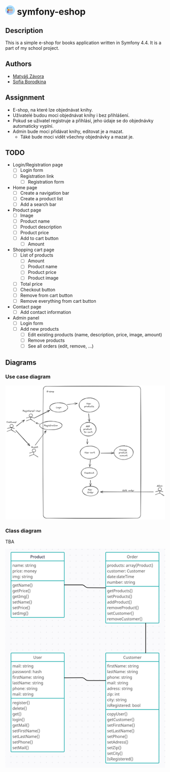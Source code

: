 # <img src="./img/android-chrome-512x512.png" width="30"> symfony-eshop

## Description
This is a simple e-shop for books application written in Symfony 4.4. It is a part of my school project.

## Authors
- [Matyáš Závora]()
- [Sofia Borodkina]()

## Assignment
- E-shop, na které lze objednávat knihy.
- Uživatelé budou moci objednávat knihy i bez přihlášení.
- Pokud se uživatel registruje a přihlásí, jeho údaje se do objednávky automaticky vyplní.
- Admin bude moci přidávat knihy, editovat je a mazat.
  - Táké bude moci vidět všechny objednávky a mazat je.


## TODO
- Login/Registration page
  - [ ] Login form
  - [ ] Registration link
    - [ ] Registration form
- Home page
  - [ ] Create a navigation bar
  - [ ] Create a product list
  - [ ] Add a search bar
- Product page
  - [ ] Image
  - [ ] Product name
  - [ ] Product description
  - [ ] Product price
  - [ ] Add to cart button
    - [ ] Amount
- Shopping cart page
  - [ ] List of products
    - [ ] Amount
    - [ ] Product name
    - [ ] Product price
    - [ ] Product image
  - [ ] Total price
  - [ ] Checkout button
  - [ ] Remove from cart button
  - [ ] Remove everything from cart button
- Contact page
  - [ ] Add contact information
- Admin panel
  - [ ] Login form
  - [ ] Add new products
    - [ ] Edit existing products (name, description, price, image, amount)
    - [ ] Remove products
    - [ ] See all orders (edit, remove, ...)

## Diagrams
### Use case diagram
![Use case diagram](./img/UseCaseDiagram.png)
### Class diagram
TBA

![Class diagram](./img/ClassDiagram.png)